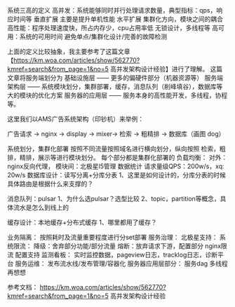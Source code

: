 


系统三高的定义
高并发：系统能够同时并行处理请求数量，典型指标：qps，响应时间等
垂直扩展 
主要是提升单机性能
水平扩展
集群化方向，模块之间的耦合
高性能：程序处理速度快，所占内存少，cpu占用率低
无锁设计，多线程等
高可用：系统的可用时间
避免单点/集群化设计/完善的故障检测

上面的定义比较抽象，我主要参考了这篇文章【https://km.woa.com/articles/show/562770?kmref=search&from_page=1&no=5 高并发架构设计经验】进行了理解。
这篇文章将服务端划分为
基础设施层 —— 更多的偏硬件部分（机器资源等）
服务端架构层 —— 系统模块划分，集群部署，缓存，消息队列（削峰填谷），数据库等大的模块的优化方案
服务器的应用层 —— 服务本身的高性能开发，多线程，协程等。

这里我们以AMS广告系统架构（印钞机）来举例：

广告请求 ->  nginx -> display -> mixer-> 检索 -> 粗精排 -> 数据库（画图 dog）

系统划分，集群化部署
按照不同流量按照域名进行横向划分，纵向按照 检索，粗排，精排，展示等进行模块划分。
每个部分都是集群化部署的
负载均衡：
对外：nginx反向代理，
模块间：北极星l5管理
数据统计 
请求量级QPS：200w/s，xq: 20w/s
数据库设计：读写分离+分库分表
1、这里是如何设计的，分库分表的时候具体路由是根据什么来支撑的？

消息队列：pulsar
1、为什么选pulsar？选型比较
2、topic，partition等概念，具体流水是怎么到线上的

缓存设计：本地缓存+分布式缓存
1、哪里都用了缓存？

业务隔离：
按照耗时及流量重要程度进行分set部署
服务治理：
北极星支持：
系统限流：
降级：舍弃部分功能/部分流量
熔断：放弃请求下游，配置部分
nginx限流
配置支持
监测看板：
实时监控数据，pageview日志，tracklog日志，诊断平台
服务运维：
发布流水线/发布管理/容器化
服务器应用层部分：
服务dag
多线程
再想想


参考文档：
https://km.woa.com/articles/show/562770?kmref=search&from_page=1&no=5 高并发架构设计经验

